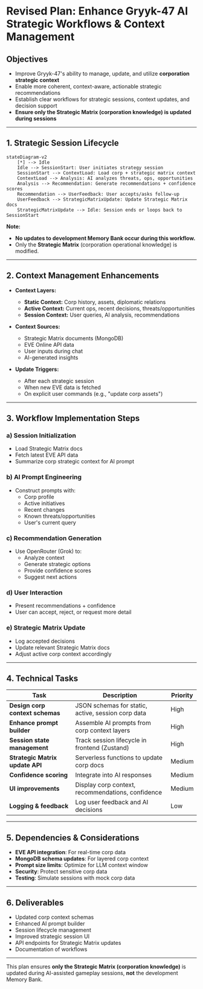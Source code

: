 # Revised Plan: Enhance Gryyk-47 AI Strategic Workflows & Context Management

## Objectives
- Improve Gryyk-47's ability to manage, update, and utilize **corporation strategic context**
- Enable more coherent, context-aware, actionable strategic recommendations
- Establish clear workflows for strategic sessions, context updates, and decision support
- **Ensure only the Strategic Matrix (corporation knowledge) is updated during sessions**

---

## 1. Strategic Session Lifecycle

```mermaid
stateDiagram-v2
    [*] --> Idle
    Idle --> SessionStart: User initiates strategy session
    SessionStart --> ContextLoad: Load corp + strategic matrix context
    ContextLoad --> Analysis: AI analyzes threats, ops, opportunities
    Analysis --> Recommendation: Generate recommendations + confidence scores
    Recommendation --> UserFeedback: User accepts/asks follow-up
    UserFeedback --> StrategicMatrixUpdate: Update Strategic Matrix docs
    StrategicMatrixUpdate --> Idle: Session ends or loops back to SessionStart
```

**Note:**  
- **No updates to development Memory Bank occur during this workflow.**  
- Only the **Strategic Matrix** (corporation operational knowledge) is modified.

---

## 2. Context Management Enhancements

- **Context Layers:**
  - **Static Context:** Corp history, assets, diplomatic relations
  - **Active Context:** Current ops, recent decisions, threats/opportunities
  - **Session Context:** User queries, AI analysis, recommendations

- **Context Sources:**
  - Strategic Matrix documents (MongoDB)
  - EVE Online API data
  - User inputs during chat
  - AI-generated insights

- **Update Triggers:**
  - After each strategic session
  - When new EVE data is fetched
  - On explicit user commands (e.g., "update corp assets")

---

## 3. Workflow Implementation Steps

### a) Session Initialization
- Load Strategic Matrix docs
- Fetch latest EVE API data
- Summarize corp strategic context for AI prompt

### b) AI Prompt Engineering
- Construct prompts with:
  - Corp profile
  - Active initiatives
  - Recent changes
  - Known threats/opportunities
  - User's current query

### c) Recommendation Generation
- Use OpenRouter (Grok) to:
  - Analyze context
  - Generate strategic options
  - Provide confidence scores
  - Suggest next actions

### d) User Interaction
- Present recommendations + confidence
- User can accept, reject, or request more detail

### e) Strategic Matrix Update
- Log accepted decisions
- Update relevant Strategic Matrix docs
- Adjust active corp context accordingly

---

## 4. Technical Tasks

| Task | Description | Priority |
|-------|-------------|----------|
| **Design corp context schemas** | JSON schemas for static, active, session corp data | High |
| **Enhance prompt builder** | Assemble AI prompts from corp context layers | High |
| **Session state management** | Track session lifecycle in frontend (Zustand) | High |
| **Strategic Matrix update API** | Serverless functions to update corp docs | Medium |
| **Confidence scoring** | Integrate into AI responses | Medium |
| **UI improvements** | Display corp context, recommendations, confidence | Medium |
| **Logging & feedback** | Log user feedback and AI decisions | Low |

---

## 5. Dependencies & Considerations

- **EVE API integration**: For real-time corp data
- **MongoDB schema updates**: For layered corp context
- **Prompt size limits**: Optimize for LLM context window
- **Security**: Protect sensitive corp data
- **Testing**: Simulate sessions with mock corp data

---

## 6. Deliverables

- Updated corp context schemas
- Enhanced AI prompt builder
- Session lifecycle management
- Improved strategic session UI
- API endpoints for Strategic Matrix updates
- Documentation of workflows

---

This plan ensures **only the Strategic Matrix (corporation knowledge)** is updated during AI-assisted gameplay sessions, **not** the development Memory Bank.